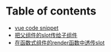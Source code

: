 # Table of contents

* [vue code snippet](README.md)
* [把父组件的slot传给子组件](pass-slots-from-parent-to-child-components.md)
* [在函数式组件的render函数中透传slot](pass-slot-into-functional-component.md)

